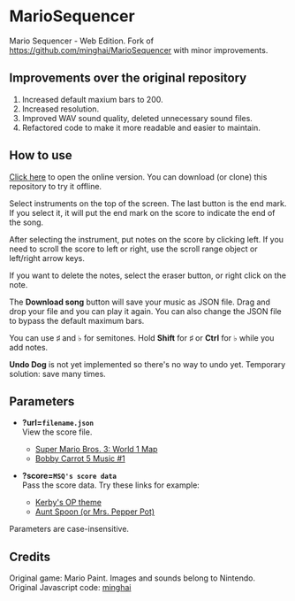 # MarioSequencer

Mario Sequencer - Web Edition. Fork of <https://github.com/minghai/MarioSequencer> with minor improvements.

## Improvements over the original repository

1. Increased default maxium bars to 200.
2. Increased resolution.
3. Improved WAV sound quality, deleted unnecessary sound files.
4. Refactored code to make it more readable and easier to maintain.

## How to use

[Click here](https://yell0wsuit.github.io/MarioSequencer/) to open the online version. You can download (or clone) this repository to try it offline.

Select instruments on the top of the screen. The last button is the end mark. If you select it, it will put the end mark on the score to indicate the end of the song.

After selecting the instrument, put notes on the score by clicking left. If you need to scroll the score to left or right, use the scroll range object or left/right arrow keys.

If you want to delete the notes, select the eraser button, or right click on the note.

The **Download song** button will save your music as JSON file. Drag and drop your file and you can play it again. You can also change the JSON file to bypass the default maximum bars.

You can use ♯ and ♭ for semitones. Hold **Shift** for ♯ or **Ctrl** for ♭ while you add notes.

**Undo Dog** is not yet implemented so there's no way to undo yet. Temporary solution: save many times.

## Parameters

- **?url=`filename.json`**  
View the score file.
  - [Super Mario Bros. 3: World 1 Map](https://yell0wsuit.github.io/MarioSequencer/?url=songs/smb3world1map.json)
  - [Bobby Carrot 5 Music #1](https://yell0wsuit.github.io/MarioSequencer/?url=songs/bobbycarrot5music1.json)

- **?score=`MSQ's score data`**  
Pass the score data. Try these links for example:
  - [Kerby's OP theme](https://yell0wsuit.github.io/MarioSequencer/?SCORE=00AC005C223CCF000114C5F001105CCF0022115F6C011DD225CCF000115F7C0115C08CCF0022115F8C118CDD227C9F0002C749C02F74009F00223C749C2F74DD4C8F93000000000346487000446487000567F84007407F845674AF467F840074367F84074AF0118F007411568F074BF11468F007411568F074BF12849F00742F849C5F74DD4D849F00742F849C05F7412849F007412849C05F744D648F00541F648C04F84567F84007407F845674AF467F840074167F84074AF0118F007411568F074BF11468F007411568F074BF12849F00742F849C5F74DD4D849F04D742F849C4D5F74456885456885000356885456885000&TEMPO=629&LOOP=TRUE&END=97&TIME44=TRUE)
  - [Aunt Spoon (or Mrs. Pepper Pot)](https://yell0wsuit.github.io/MarioSequencer/?SCORE=14ADD201D24034D201D4454ADD201D641D74D201D8494ADD201DA4ADB4D201DC41DADD408CCF07CBF06CAF1D4C8F5C7CC206CB55C7CC21D4C8F5C7CC21D6CB55C7CC22C6C7F0000A5C23C7CC21D7FA503C7F3C7CA73C8CA71D3C9C005C5C7CC507C9C1D7C9F009C9CBCC50BCDC1DBCDF0ACCF7CAFB58CBFCC1DA7B58CACB27C9CB26C8CB21D4C8F5C7CB206CA55C7CB21D4C8F5C7CB21D6CA55C7CB22C6C7F00001DB23C7CB201D7F1C7F8C1C6F8C1C5F8C1C4F8C03C9C3C7F9C05CCC1D5C9F07CCC5CBFCC03CAC1C2D8C0003C6D7C5C6D7C00A200AD0ADBB000000000000000000000000000000000000000000000000000&TEMPO=314&LOOP=FALSE&END=81&TIME44=TRUE)

Parameters are case-insensitive.

## Credits

Original game: Mario Paint. Images and sounds belong to Nintendo.  
Original Javascript code: [minghai](https://github.com/minghai)
